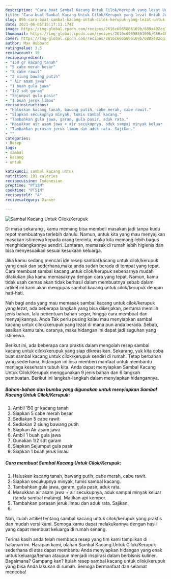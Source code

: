 ```yaml
---
description: "Cara buat Sambal Kacang Untuk Cilok/Kerupuk yang lezat Untuk Jualan"
title: "Cara buat Sambal Kacang Untuk Cilok/Kerupuk yang lezat Untuk Jualan"
slug: 896-cara-buat-sambal-kacang-untuk-cilok-kerupuk-yang-lezat-untuk-jualan
date: 2021-06-05T15:17:11.174Z
image: https://img-global.cpcdn.com/recipes/2616c6065866169b/680x482cq70/sambal-kacang-untuk-cilokkerupuk-foto-resep-utama.jpg
thumbnail: https://img-global.cpcdn.com/recipes/2616c6065866169b/680x482cq70/sambal-kacang-untuk-cilokkerupuk-foto-resep-utama.jpg
cover: https://img-global.cpcdn.com/recipes/2616c6065866169b/680x482cq70/sambal-kacang-untuk-cilokkerupuk-foto-resep-utama.jpg
author: Max Hubbard
ratingvalue: 3.5
reviewcount: 10
recipeingredient:
- "150 gr kacang tanah"
- "5 cabe merah besar"
- "5 cabe rawit"
- "2 siung bawang putih"
- " Air asam jawa"
- "1 buah gula jawa"
- "1/2 sdt garam"
- "Sejumput gula pasir"
- "1 buah jeruk limau"
recipeinstructions:
- "Haluskan kacang tanah, bawang putih, cabe merah, cabe rawit."
- "Siapkan secukupnya minyak, tumis sambal kacang."
- "Tambahkan gula jawa, garam, gula pasir, aduk rata."
- "Masukkan air asam jawa + air secukupnya, aduk sampai minyak keluar (tanda sambal matang). Matikan api kompor."
- "Tambahkan perasan jeruk limau dan aduk rata. Sajikan."
- ""
categories:
- Resep
tags:
- sambal
- kacang
- untuk

katakunci: sambal kacang untuk 
nutrition: 191 calories
recipecuisine: Indonesian
preptime: "PT13M"
cooktime: "PT51M"
recipeyield: "4"
recipecategory: Dinner

---
```



![Sambal Kacang Untuk Cilok/Kerupuk](https://img-global.cpcdn.com/recipes/2616c6065866169b/680x482cq70/sambal-kacang-untuk-cilokkerupuk-foto-resep-utama.jpg)

Di masa  sekarang , kamu memang bisa membeli masakan jadi tanpa kudu repot membuatnya terlebih dahulu. Namun, untuk kita yang mau menyajikan masakan istimewa kepada orang tercinta, maka kita memang lebih bagus menghidangkannya sendiri. Lantaran, memasak di rumah lebih higienis dan bisa menyesuaikan sesuai kesukaan keluarga.

Jika kamu sedang mencari ide resep sambal kacang untuk cilok/kerupuk yang enak dan sederhana,maka anda sudah berada di tempat yang tepat. Cara membuat sambal kacang untuk cilok/kerupuk  sebenarnya mudah dilakukan jika kamu memasaknya dengan cara yang tepat. Namun, kamu tidak usah cemas akan tidak berhasil dalam membuatnya 
sebab dalam artikel ini kami akan mengupas sambal kacang untuk cilok/kerupuk dengan hati-hati.  



Nah bagi anda yang mau memasak sambal kacang untuk cilok/kerupuk yang lezat, ada beberapa langkah yang bisa dikerjakan, pertama memilih jenis bahan, lalu penentuan bahan segar, hingga cara membuat dan menyajikannya. Anda Tak perlu pusing kalau mau menyiapkan sambal kacang untuk cilok/kerupuk yang lezat di mana pun anda berada. Sebab, asalkan kamu  tahu caranya, maka hidangan ini dapat jadi suguhan yang istimewa.

Berikut ini, ada beberapa cara praktis  dalam mengolah resep sambal kacang untuk cilok/kerupuk yang siap dikreasikan. Sekarang, yuk kita coba buat sambal kacang untuk cilok/kerupuk sendiri di rumah. Tetap berbahan yang sederhana, hidangan ini bisa memberi manfaat untuk membantu menjaga kesehatan tubuh kita. Anda dapat menyiapkan Sambal Kacang Untuk Cilok/Kerupuk menggunakan 9 jenis bahan dan 6 langkah pembuatan. Berikut ini langkah-langkah dalam menyiapkan hidangannya.

<!--inarticleads1-->

##### Bahan-bahan dan bumbu yang digunakan untuk menyiapkan Sambal Kacang Untuk Cilok/Kerupuk:

1. Ambil 150 gr kacang tanah
1. Siapkan 5 cabe merah besar
1. Sediakan 5 cabe rawit
1. Sediakan 2 siung bawang putih
1. Siapkan  Air asam jawa
1. Ambil 1 buah gula jawa
1. Gunakan 1/2 sdt garam
1. Siapkan Sejumput gula pasir
1. Siapkan 1 buah jeruk limau




<!--inarticleads2-->

##### Cara membuat Sambal Kacang Untuk Cilok/Kerupuk:

1. Haluskan kacang tanah, bawang putih, cabe merah, cabe rawit.
1. Siapkan secukupnya minyak, tumis sambal kacang.
1. Tambahkan gula jawa, garam, gula pasir, aduk rata.
1. Masukkan air asam jawa + air secukupnya, aduk sampai minyak keluar (tanda sambal matang). Matikan api kompor.
1. Tambahkan perasan jeruk limau dan aduk rata. Sajikan.
1. 




Nah, itulah artikel tentang  sambal kacang untuk cilok/kerupuk  yang praktis dan mudah versi kami. Semoga kamu dapat melakukannya dengan hasil yang dapat membuat keluarga di rumah senang. 

Terima kasih anda telah membaca resep yang tim kami tampilkan di halaman ini. Harapan kami, olahan  Sambal Kacang Untuk Cilok/Kerupuk sederhana di atas dapat membantu Anda menyiapkan hidangan yang enak untuk keluarga/teman ataupun menjadi inspirasi dalam berbisnis kuliner. Bagaimana? Gampang kan? Itulah resep sambal kacang untuk cilok/kerupuk yang bisa Anda lakukan di rumah. Semoga bermanfaat dan selamat mencoba!

